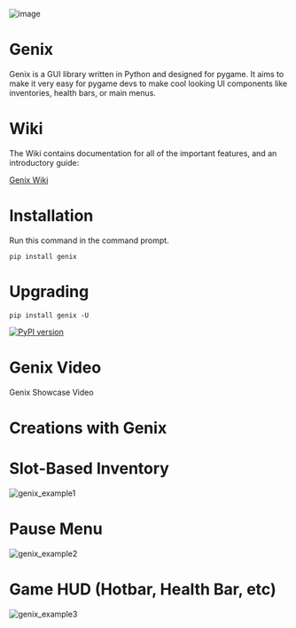 ![image](https://user-images.githubusercontent.com/46400863/88863507-075b1080-d1d1-11ea-9b06-480b054ce1d3.png)

# Genix
Genix is a GUI library written in Python and designed for pygame.  It aims to make it very easy for pygame devs to make cool looking UI components like inventories, health bars, or main menus.

# Wiki

The Wiki contains documentation for all of the important features, and an introductory guide:

[Genix Wiki](https://github.com/thealec1/genix/wiki/01.-Home)

# Installation

Run this command in the command prompt.

```
pip install genix
```
# Upgrading

```
pip install genix -U
```

[![PyPI version](https://badge.fury.io/py/genix.svg)](https://badge.fury.io/py/genix)

# Genix Video

Genix Showcase Video

# Creations with Genix

# Slot-Based Inventory

![genix_example1](https://user-images.githubusercontent.com/46400863/90972306-e773ef80-e4e5-11ea-93f2-5f586d66b6db.PNG)

# Pause Menu

![genix_example2](https://user-images.githubusercontent.com/46400863/90972317-007ca080-e4e6-11ea-8090-ef492723c3ff.PNG)

# Game HUD (Hotbar, Health Bar, etc)

![genix_example3](https://user-images.githubusercontent.com/46400863/90972328-29049a80-e4e6-11ea-8e75-fa2ee0e18b72.PNG)
